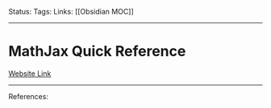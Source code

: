 Status:
Tags:
Links: [[Obsidian MOC]]
___
# MathJax Quick Reference
[Website Link](https://math.meta.stackexchange.com/questions/5020/mathjax-basic-tutorial-and-quick-reference)
___
References: